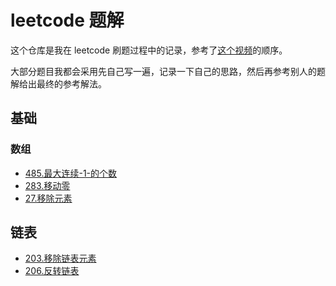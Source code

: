 # leetcode 题解

这个仓库是我在 leetcode 刷题过程中的记录，参考了[这个视频](https://www.bilibili.com/video/BV1Cp4y1a79T)的顺序。

大部分题目我都会采用先自己写一遍，记录一下自己的思路，然后再参考别人的题解给出最终的参考解法。

## 基础

### 数组

- [485.最大连续-1-的个数](docs/485.md)
- [283.移动零](docs/283.md)
- [27.移除元素](docs/27.md)

## 链表

- [203.移除链表元素](docs/203.md)
- [206.反转链表](docs/206.md)
